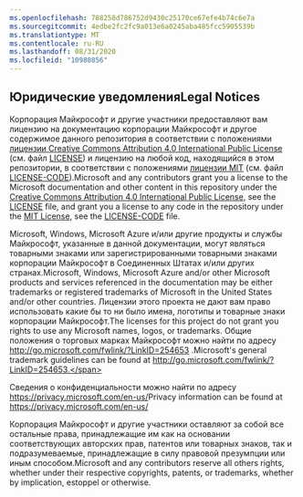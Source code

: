 ```yaml
---
ms.openlocfilehash: 788258d786752d9430c25170ce67efe4b74c6e7a
ms.sourcegitcommit: 4edbe2fc2fc9a013e6a0245aba485fcc5905539b
ms.translationtype: MT
ms.contentlocale: ru-RU
ms.lasthandoff: 08/31/2020
ms.locfileid: "10980856"
---
```

## <span data-ttu-id="e9300-101">Юридические уведомления</span><span class="sxs-lookup"><span data-stu-id="e9300-101">Legal Notices</span></span>
<span data-ttu-id="e9300-102">Корпорация Майкрософт и другие участники предоставляют вам лицензию на документацию корпорации Майкрософт и другое содержимое данного репозитория в соответствии с положениями [лицензии Creative Commons Attribution 4.0 International Public License](https://creativecommons.org/licenses/by/4.0/legalcode) (см. файл [LICENSE](LICENSE)) и лицензию на любой код, находящийся в этом репозитории, в соответствии с положениями [лицензии MIT](https://opensource.org/licenses/MIT) (см. файл [LICENSE-CODE](LICENSE-CODE)).</span><span class="sxs-lookup"><span data-stu-id="e9300-102">Microsoft and any contributors grant you a license to the Microsoft documentation and other content in this repository under the [Creative Commons Attribution 4.0 International Public License](https://creativecommons.org/licenses/by/4.0/legalcode), see the [LICENSE](LICENSE) file, and grant you a license to any code in the repository under the [MIT License](https://opensource.org/licenses/MIT), see the [LICENSE-CODE](LICENSE-CODE) file.</span></span>

<span data-ttu-id="e9300-103">Microsoft, Windows, Microsoft Azure и/или другие продукты и службы Майкрософт, указанные в данной документации, могут являться товарными знаками или зарегистрированными товарными знаками корпорации Майкрософт в Соединенных Штатах и/или других странах.</span><span class="sxs-lookup"><span data-stu-id="e9300-103">Microsoft, Windows, Microsoft Azure and/or other Microsoft products and services referenced in the documentation may be either trademarks or registered trademarks of Microsoft in the United States and/or other countries.</span></span>
<span data-ttu-id="e9300-104">Лицензии этого проекта не дают вам право использовать какие бы то ни было имена, логотипы и товарные знаки корпорации Майкрософт.</span><span class="sxs-lookup"><span data-stu-id="e9300-104">The licenses for this project do not grant you rights to use any Microsoft names, logos, or trademarks.</span></span>
<span data-ttu-id="e9300-105">Общие положения о торговых марках Майкрософт можно найти по адресу http://go.microsoft.com/fwlink/?LinkID=254653 .</span><span class="sxs-lookup"><span data-stu-id="e9300-105">Microsoft's general trademark guidelines can be found at http://go.microsoft.com/fwlink/?LinkID=254653.</span></span>

<span data-ttu-id="e9300-106">Сведения о конфиденциальности можно найти по адресу https://privacy.microsoft.com/en-us/</span><span class="sxs-lookup"><span data-stu-id="e9300-106">Privacy information can be found at https://privacy.microsoft.com/en-us/</span></span>

<span data-ttu-id="e9300-107">Корпорация Майкрософт и другие участники оставляют за собой все остальные права, принадлежащие им как на основании соответствующих авторских прав, патентов или товарных знаков, так и подразумеваемые, принадлежащие в силу правовой презумпции или иным способом.</span><span class="sxs-lookup"><span data-stu-id="e9300-107">Microsoft and any contributors reserve all others rights, whether under their respective copyrights, patents, or trademarks, whether by implication, estoppel or otherwise.</span></span>